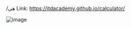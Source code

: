 /هى
Link: https://itdacademy.github.io/calculator/


![image](https://github.com/user-attachments/assets/7209f3dc-ce27-4473-9d82-4eb07b409ec8)
